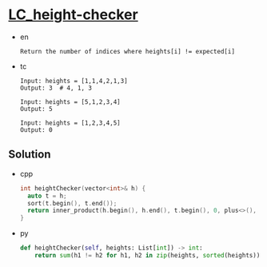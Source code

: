 # [LC_height-checker](https://leetcode.com/problems/height-checker)

* en

  ```en
  Return the number of indices where heights[i] != expected[i]
  ```

* tc

  ```tc
  Input: heights = [1,1,4,2,1,3]
  Output: 3  # 4, 1, 3

  Input: heights = [5,1,2,3,4]
  Output: 5

  Input: heights = [1,2,3,4,5]
  Output: 0
  ```

## Solution

* cpp

  ```cpp
  int heightChecker(vector<int>& h) {
    auto t = h;
    sort(t.begin(), t.end());
    return inner_product(h.begin(), h.end(), t.begin(), 0, plus<>(), not_equal_to<>());
  }
  ```

* py

  ```py
  def heightChecker(self, heights: List[int]) -> int:
      return sum(h1 != h2 for h1, h2 in zip(heights, sorted(heights)))
  ```
